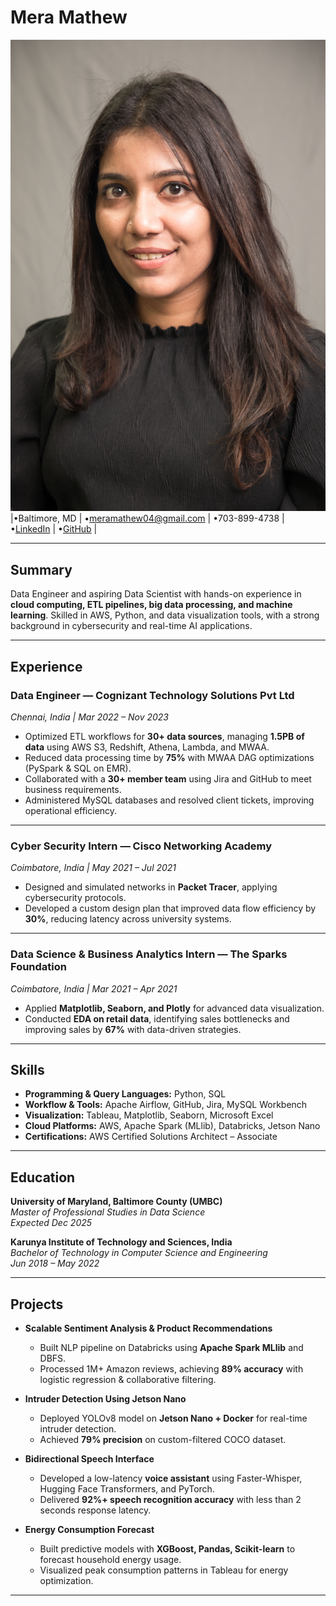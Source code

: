 # Mera Mathew

![Headshot](Mera.jpg)
|•Baltimore, MD | •[meramathew04@gmail.com](mailto:meramathew04@gmail.com) | •703-899-4738 | •[LinkedIn](http://www.linkedin.com/in/mera-mathew-026771170) | •[GitHub](https://github.com/MeraMathew) | 

---

## Summary
Data Engineer and aspiring Data Scientist with hands-on experience in **cloud computing, ETL pipelines, big data processing, and machine learning**. Skilled in AWS, Python, and data visualization tools, with a strong background in cybersecurity and real-time AI applications.

---

## Experience

### Data Engineer — Cognizant Technology Solutions Pvt Ltd
*Chennai, India | Mar 2022 – Nov 2023*

- Optimized ETL workflows for **30+ data sources**, managing **1.5PB of data** using AWS S3, Redshift, Athena, Lambda, and MWAA.  
- Reduced data processing time by **75%** with MWAA DAG optimizations (PySpark & SQL on EMR).  
- Collaborated with a **30+ member team** using Jira and GitHub to meet business requirements.  
- Administered MySQL databases and resolved client tickets, improving operational efficiency.  

---

### Cyber Security Intern — Cisco Networking Academy
*Coimbatore, India | May 2021 – Jul 2021*

- Designed and simulated networks in **Packet Tracer**, applying cybersecurity protocols.  
- Developed a custom design plan that improved data flow efficiency by **30%**, reducing latency across university systems.  

---

### Data Science & Business Analytics Intern — The Sparks Foundation
*Coimbatore, India | Mar 2021 – Apr 2021*

- Applied **Matplotlib, Seaborn, and Plotly** for advanced data visualization.  
- Conducted **EDA on retail data**, identifying sales bottlenecks and improving sales by **67%** with data-driven strategies.  

---

## Skills

- **Programming & Query Languages:** Python, SQL  
- **Workflow & Tools:** Apache Airflow, GitHub, Jira, MySQL Workbench  
- **Visualization:** Tableau, Matplotlib, Seaborn, Microsoft Excel  
- **Cloud Platforms:** AWS, Apache Spark (MLlib), Databricks, Jetson Nano  
- **Certifications:** AWS Certified Solutions Architect – Associate  

---

## Education

**University of Maryland, Baltimore County (UMBC)**  
_Master of Professional Studies in Data Science_  
*Expected Dec 2025*

**Karunya Institute of Technology and Sciences, India**  
_Bachelor of Technology in Computer Science and Engineering_  
*Jun 2018 – May 2022*

---

## Projects

- **Scalable Sentiment Analysis & Product Recommendations**  
  - Built NLP pipeline on Databricks using **Apache Spark MLlib** and DBFS.  
  - Processed 1M+ Amazon reviews, achieving **89% accuracy** with logistic regression & collaborative filtering.  

- **Intruder Detection Using Jetson Nano**  
  - Deployed YOLOv8 model on **Jetson Nano + Docker** for real-time intruder detection.  
  - Achieved **79% precision** on custom-filtered COCO dataset.  

- **Bidirectional Speech Interface**  
  - Developed a low-latency **voice assistant** using Faster-Whisper, Hugging Face Transformers, and PyTorch.  
  - Delivered **92%+ speech recognition accuracy** with less than 2 seconds response latency.  

- **Energy Consumption Forecast**  
  - Built predictive models with **XGBoost, Pandas, Scikit-learn** to forecast household energy usage.  
  - Visualized peak consumption patterns in Tableau for energy optimization.  

---
